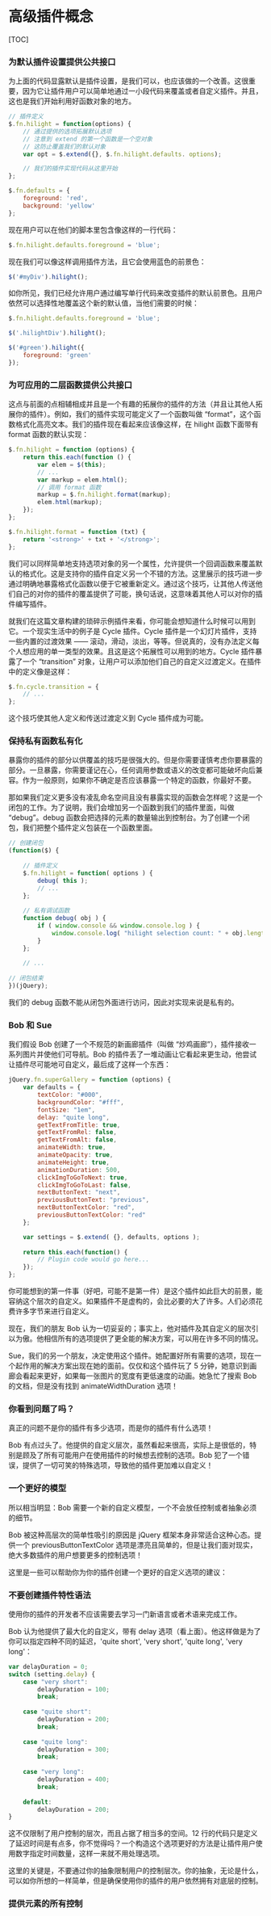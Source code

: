 # 高级插件概念

[TOC]

### 为默认插件设置提供公共接口

为上面的代码显露默认是插件设置，是我们可以，也应该做的一个改善。这很重要，因为它让插件用户可以简单地通过一小段代码来覆盖或者自定义插件。并且，这也是我们开始利用好函数对象的地方。
```js
// 插件定义
$.fn.hilight = function(options) {
    // 通过提供的选项拓展默认选项
    // 注意到 extend 的第一个函数是一个空对象
    // 这防止覆盖我们的默认对象
    var opt = $.extend({}, $.fn.hilight.defaults. options);

    // 我们的插件实现代码从这里开始
};

$.fn.defaults = {
    foreground: 'red',
    background: 'yellow'
};
```

现在用户可以在他们的脚本里包含像这样的一行代码：
```js
$.fn.hilight.defaults.foreground = 'blue';
```

现在我们可以像这样调用插件方法，且它会使用蓝色的前景色：
```js
$('#myDiv').hilight();
```

如你所见，我们已经允许用户通过编写单行代码来改变插件的默认前景色。且用户依然可以选择性地覆盖这个新的默认值，当他们需要的时候：
```js
$.fn.hilight.defaults.foreground = 'blue';

$('.hilightDiv').hilight();

$('#green').hilight({
    foreground: 'green'
});
```

### 为可应用的二层函数提供公共接口
这点与前面的点相辅相成并且是一个有趣的拓展你的插件的方法（并且让其他人拓展你的插件）。例如，我们的插件实现可能定义了一个函数叫做 “format”，这个函数格式化高亮文本。我们的插件现在看起来应该像这样，在 hilight 函数下面带有 format 函数的默认实现：
```js
$.fn.hilight = function (options) {
    return this.each(function () {
        var elem = $(this);
        // ...
        var markup = elem.html();
        // 调用 format 函数
        markup = $.fn.hilight.format(markup);
        elem.html(markup);
    });
};

$.fn.hilight.format = function (txt) {
    return '<strong>' + txt + '</strong>';
};
```

我们可以同样简单地支持选项对象的另一个属性，允许提供一个回调函数来覆盖默认的格式化。这是支持你的插件自定义另一个不错的方法。这里展示的技巧进一步通过明确地暴露格式化函数以便于它被重新定义。通过这个技巧，让其他人传送他们自己的对你的插件的覆盖提供了可能，换句话说，这意味着其他人可以对你的插件编写插件。

就我们在这篇文章构建的琐碎示例插件来看，你可能会想知道什么时候可以用到它。一个现实生活中的例子是 Cycle 插件。Cycle 插件是一个幻灯片插件，支持一些内置的过渡效果 —— 滚动，滑动，淡出，等等。但说真的，没有办法定义每个人想应用的单一类型的效果。且这是这个拓展性可以用到的地方。Cycle 插件暴露了一个 “transition” 对象，让用户可以添加他们自己的自定义过渡定义。在插件中的定义像是这样：
```js
$.fn.cycle.transition = {
    // ...
};
```

这个技巧使其他人定义和传送过渡定义到 Cycle 插件成为可能。

### 保持私有函数私有化

暴露你的插件的部分以供覆盖的技巧是很强大的。但是你需要谨慎考虑你要暴露的部分。一旦暴露，你需要谨记在心，任何调用参数或语义的改变都可能破坏向后兼容。作为一般原则，如果你不确定是否应该暴露一个特定的函数，你最好不要。

那如果我们定义更多没有凌乱命名空间且没有暴露实现的函数会怎样呢？这是一个闭包的工作。为了说明，我们会增加另一个函数到我们的插件里面，叫做 “debug”。debug 函数会把选择的元素的数量输出到控制台。为了创建一个闭包，我们把整个插件定义包装在一个函数里面。
```js
// 创建闭包
(function($) {
 
    // 插件定义
    $.fn.hilight = function( options ) {
        debug( this );
        // ...
    };
 
    // 私有调试函数
    function debug( obj ) {
        if ( window.console && window.console.log ) {
            window.console.log( "hilight selection count: " + obj.length );
        }
    };
 
    // ...
 
// 闭包结束
})(jQuery);
```

我们的 debug 函数不能从闭包外面进行访问，因此对实现来说是私有的。

### Bob 和 Sue
我们假设 Bob 创建了一个不规范的新画廊插件（叫做 “炒鸡画廊”），插件接收一系列图片并使他们可导航。Bob 的插件丢了一堆动画让它看起来更生动，他尝试让插件尽可能地可自定义，最后成了这样一个东西：
```js
jQuery.fn.superGallery = function (options) {
    var defaults = {
        textColor: "#000",
        backgroundColor: "#fff",
        fontSize: "1em",
        delay: "quite long",
        getTextFromTitle: true,
        getTextFromRel: false,
        getTextFromAlt: false,
        animateWidth: true,
        animateOpacity: true,
        animateHeight: true,
        animationDuration: 500,
        clickImgToGoToNext: true,
        clickImgToGoToLast: false,
        nextButtonText: "next",
        previousButtonText: "previous",
        nextButtonTextColor: "red",
        previousButtonTextColor: "red"
    };

    var settings = $.extend( {}, defaults, options );
 
    return this.each(function() {
        // Plugin code would go here...
    });
};
```

你可能想到的第一件事（好吧，可能不是第一件）是这个插件如此巨大的前景，能容纳这个层次的自定义。如果插件不是虚构的，会比必要的大了许多。人们必须花费许多字节来进行自定义。

现在，我们的朋友 Bob 认为一切妥妥的；事实上，他对插件及其自定义的层次引以为傲。他相信所有的选项提供了更全能的解决方案，可以用在许多不同的情况。

Sue，我们的另一个朋友，决定使用这个插件。她配置好所有需要的选项，现在一个起作用的解决方案出现在她的面前。仅仅和这个插件玩了 5 分钟，她意识到画廊会看起来更好，如果每一张图片的宽度有更低速度的动画。她急忙了搜索 Bob 的文档，但是没有找到 animateWidthDuration 选项！

### 你看到问题了吗？
真正的问题不是你的插件有多少选项，而是你的插件有什么选项！

Bob 有点过头了。他提供的自定义层次，虽然看起来很高，实际上是很低的，特别是顾及了所有可能用户在使用插件的时候想去控制的选项。Bob 犯了一个错误，提供了一切可笑的特殊选项，导致他的插件更加难以自定义！

### 一个更好的模型
所以相当明显：Bob 需要一个新的自定义模型，一个不会放任控制或者抽象必须的细节。

Bob 被这种高层次的简单性吸引的原因是 jQuery 框架本身非常适合这种心态。提供一个 previousButtonTextColor 选项是漂亮且简单的，但是让我们面对现实，绝大多数插件的用户想要更多的控制选项！

这里是一些可以帮助你为你的插件创建一个更好的自定义选项的建议：

### 不要创建插件特性语法
使用你的插件的开发者不应该需要去学习一门新语言或者术语来完成工作。

Bob 认为他提供了最大化的自定义，带有 delay 选项（看上面）。他这样做是为了你可以指定四种不同的延迟，'quite short', 'very short', 'quite long', 'very long'：
```js
var delayDuration = 0;
switch (setting.delay) {
    case "very short":
        delayDuration = 100;
        break;
 
    case "quite short":
        delayDuration = 200;
        break;
 
    case "quite long":
        delayDuration = 300;
        break;
 
    case "very long":
        delayDuration = 400;
        break;
 
    default:
        delayDuration = 200;  
}
```

这不仅限制了用户控制的层次，而且占据了相当多的空间。12 行的代码只是定义了延迟时间是有点多，你不觉得吗？一个构造这个选项更好的方法是让插件用户使用数字指定时间数量，这样一来就不用处理选项。

这里的关键是，不要通过你的抽象限制用户的控制层次。你的抽象，无论是什么，可以如你所想的一样简单，但是确保使用你的插件的用户依然拥有对底层的控制。

### 提供元素的所有控制